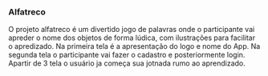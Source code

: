 ### Alfatreco 
O projeto alfatreco é um divertido jogo de palavras onde o participante vai apreder o nome dos objetos de forma lúdica, com ilustrações para facilitar o apredizado.
Na primeira tela é a apresentação do logo e nome do App. Na segunda tela o participante vai fazer o cadastro e posteriormente login. Apartir de 3 tela o usuário ja começa sua jotnada rumo ao aprendizado.
